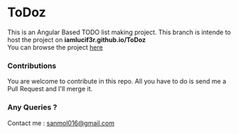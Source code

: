 # ToDoz
This is an Angular Based TODO list making project. This branch is intende to host the project on <b>iamlucif3r.github.io/ToDoz</b> <br>
You can browse the project [here](https://iamlucif3r.github.io/ToDoz)

### Contributions
You are welcome to contribute in this repo. All you have to do is send me a Pull Request and I'll merge it. 

### Any Queries ?
Contact me : [sanmol016@gmail.com](sanmol016@gmail.com)
